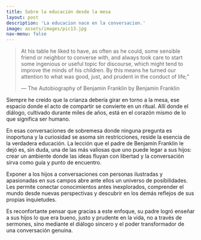 ```yaml
---
title: Sobre la educación desde la mesa
layout: post
description: 'La educacion nace en la conversacion.'
image: assets/images/pic13.jpg
nav-menu: false
---
```


> At his table he liked to have, as often as he could, some sensible friend or neighbor to converse with, and always took care to start some ingenious or useful topic for discourse, which might tend to improve the minds of his children. By this means he turned our attention to what was good, just, and prudent in the conduct of life;”
>
> — The Autobiography of Benjamin Franklin by Benjamin Franklin

Siempre he creído que la crianza debería girar en torno a la mesa, ese espacio donde el acto de compartir se convierte en un ritual. Allí donde el diálogo, cultivado durante miles de años, está en el corazón mismo de lo que significa ser humano.

En esas conversaciones de sobremesa donde ninguna pregunta es inoportuna y la curiosidad se asoma sin restricciones, reside la esencia de la verdadera educación. La lección que el padre de Benjamín Franklin le dejó es, sin duda, una de las más valiosas que uno puede legar a sus hijos: crear un ambiente donde las ideas fluyan con libertad y la conversación sirva como guía y punto de encuentro.

Exponer a los hijos a conversaciones con personas ilustradas y apasionadas en sus campos abre ante ellos un universo de posibilidades. Les permite conectar conocimientos antes inexplorados, comprender el mundo desde nuevas perspectivas y descubrir en los demás reflejos de sus propias inquietudes.

Es reconfortante pensar que gracias a este enfoque, su padre logró enseñar a sus hijos lo que era bueno, justo y prudente en la vida, no a través de sermones, sino mediante el diálogo sincero y el poder transformador de una conversación genuina.
